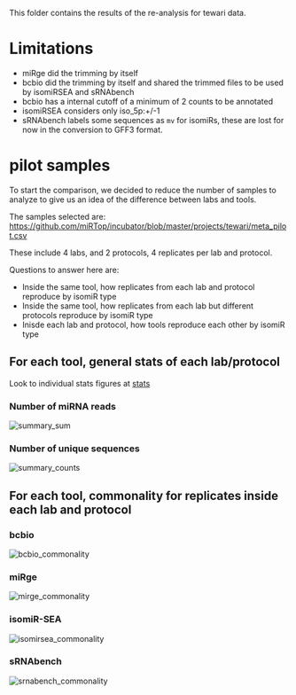 This folder contains the results of the re-analysis for tewari data.

# Limitations

* miRge did the trimming by itself
* bcbio did the trimming by itself and shared the trimmed files to be used by isomiRSEA and sRNAbench
* bcbio has a internal cutoff of a minimum of 2 counts to be annotated
* isomiRSEA considers only iso_5p:+/-1
* sRNAbench labels some sequences as `mv` for isomiRs, these are lost for now in the conversion to GFF3 format.


# pilot samples

To start the comparison, we decided to reduce the number of samples to analyze to give us an idea of the difference between labs and tools.

The samples selected are: https://github.com/miRTop/incubator/blob/master/projects/tewari/meta_pilot.csv

These include 4 labs, and 2 protocols, 4 replicates per lab and protocol.


Questions to answer here are:

* Inside the same tool, how replicates from each lab and protocol reproduce by isomiR type
* Inside the same tool, how replicates from each lab but different protocols reproduce by isomiR type
* Inisde each lab and protocol, how tools reproduce each other by isomiR type

## For each tool, general stats of each lab/protocol

Look to individual stats figures at [stats](md/stats.md)


###  Number of miRNA reads

![summary_sum](https://github.com/miRTop/incubator/raw/master/projects/tewari/figures/stats/summary_sum.png)

### Number of unique sequences

![summary_counts](https://github.com/miRTop/incubator/raw/master/projects/tewari/figures/stats/summary_counts.png)


## For each tool, commonality for replicates inside each lab and protocol

### bcbio

![bcbio_commonality](https://github.com/miRTop/incubator/raw/master/projects/tewari/figures/replicates/bcbio.png)

### miRge

![mirge_commonality](https://github.com/miRTop/incubator/raw/master/projects/tewari/figures/replicates/mirge.png)

### isomiR-SEA

![isomirsea_commonality](https://github.com/miRTop/incubator/raw/master/projects/tewari/figures/replicates/isomirsea.png)

### sRNAbench

![srnabench_commonality](https://github.com/miRTop/incubator/raw/master/projects/tewari/figures/replicates/srnabench.png)


